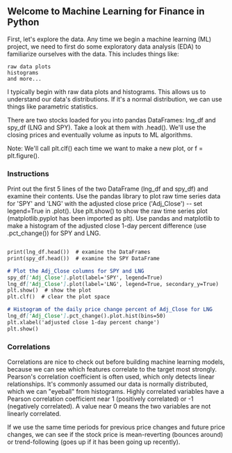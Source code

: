## Welcome to Machine Learning for Finance in Python

First, let's explore the data. Any time we begin a machine learning (ML) project, we need to first do some exploratory data analysis (EDA) to familiarize ourselves with the data. This includes things like:

    raw data plots
    histograms
    and more...

I typically begin with raw data plots and histograms. This allows us to understand our data's distributions. If it's a normal distribution, we can use things like parametric statistics.

There are two stocks loaded for you into pandas DataFrames: lng_df and spy_df (LNG and SPY). Take a look at them with .head(). We'll use the closing prices and eventually volume as inputs to ML algorithms.

Note: We'll call plt.clf() each time we want to make a new plot, or f = plt.figure().

### Instructions
Print out the first 5 lines of the two DataFrame (lng_df and spy_df) and examine their contents.
    Use the pandas library to plot raw time series data for 'SPY' and 'LNG' with the adjusted close price ('Adj_Close') -- set legend=True in .plot().
    Use plt.show() to show the raw time series plot (matplotlib.pyplot has been imported as plt).
    Use pandas and matplotlib to make a histogram of the adjusted close 1-day percent difference (use .pct_change()) for SPY and LNG.
```markdown

print(lng_df.head())  # examine the DataFrames
print(spy_df.head())  # examine the SPY DataFrame

# Plot the Adj_Close columns for SPY and LNG
spy_df['Adj_Close'].plot(label='SPY', legend=True)
lng_df['Adj_Close'].plot(label='LNG', legend=True, secondary_y=True)
plt.show()  # show the plot
plt.clf()  # clear the plot space

# Histogram of the daily price change percent of Adj_Close for LNG
lng_df['Adj_Close'].pct_change().plot.hist(bins=50)
plt.xlabel('adjusted close 1-day percent change')
plt.show()
```

### Correlations

Correlations are nice to check out before building machine learning models, because we can see which features correlate to the target most strongly. Pearson's correlation coefficient is often used, which only detects linear relationships. It's commonly assumed our data is normally distributed, which we can "eyeball" from histograms. Highly correlated variables have a Pearson correlation coefficient near 1 (positively correlated) or -1 (negatively correlated). A value near 0 means the two variables are not linearly correlated.

If we use the same time periods for previous price changes and future price changes, we can see if the stock price is mean-reverting (bounces around) or trend-following (goes up if it has been going up recently).

